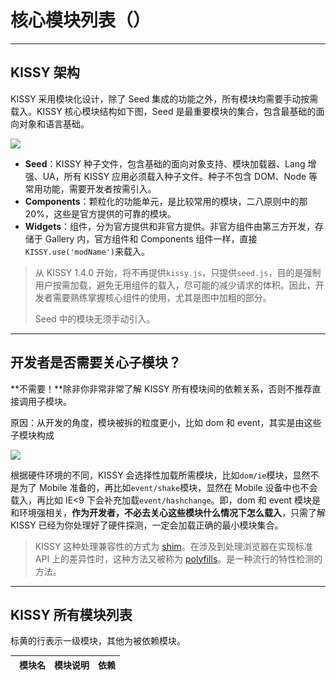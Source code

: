 # 核心模块列表（<span id="kissy_version"></span>）

-----------------------------------------

## KISSY 架构

KISSY 采用模块化设计，除了 Seed 集成的功能之外，所有模块均需要手动按需载入。KISSY 核心模块结构如下图，Seed 是最重要模块的集合，包含最基础的面向对象和语言基础。

![](http://gtms02.alicdn.com/tps/i2/T15qaHFbVXXXX0nDjy-500-718.png)

- **Seed**：KISSY 种子文件，包含基础的面向对象支持、模块加载器、Lang 增强、UA，所有 KISSY 应用必须载入种子文件。种子不包含 DOM、Node 等常用功能，需要开发者按需引入。
- **Components**：颗粒化的功能单元，是比较常用的模块，二八原则中的那20%，这些是官方提供的可靠的模块。
- **Widgets**：组件，分为官方提供和非官方提供。非官方组件由第三方开发，存储于 Gallery 内，官方组件和 Components 组件一样，直接`KISSY.use('modName')`来载入。


> 从 KISSY 1.4.0 开始，将不再提供`kissy.js`，只提供`seed.js`，目的是强制用户按需加载，避免无用组件的载入，尽可能的减少请求的体积。因此，开发者需要熟练掌握核心组件的使用，尤其是图中加粗的部分。
>
> Seed 中的模块无须手动引入。

------------------------------------------

## 开发者是否需要关心子模块？

**不需要！**除非你非常非常了解 KISSY 所有模块间的依赖关系，否则不推荐直接调用子模块。

原因：从开发的角度，模块被拆的粒度更小，比如 dom 和 event，其实是由这些子模块构成

![](http://gtms03.alicdn.com/tps/i3/T1uuWxFdNfXXbymbv1-273-231.png)

根据硬件环境的不同，KISSY 会选择性加载所需模块，比如`dom/ie`模块，显然不是为了 Mobile 准备的，再比如`event/shake`模块，显然在 Mobile 设备中也不会载入，再比如 IE<9 下会补充加载`event/hashchange`。即，dom 和 event 模块是和环境强相关，**作为开发者，不必去关心这些模块什么情况下怎么载入**，只需了解 KISSY 已经为你处理好了硬件探测，一定会加载正确的最小模块集合。

> KISSY 这种处理兼容性的方式为 [shim](http://www.hongkiat.com/blog/html5-shiv-polyfills/)。在涉及到处理浏览器在实现标准 API 上的差异性时，这种方法又被称为 [polyfills](https://github.com/Modernizr/Modernizr/wiki/HTML5-Cross-Browser-Polyfills)。是一种流行的特性检测的方法。


----------------------------------------------

## KISSY 所有模块列表

标黄的行表示一级模块，其他为被依赖模块。

<style>
#module_map {
	font-family:'PT Sans','DejaVu Sans','Bitstream Vera Sans',Tahoma;
	font-size:14px !important;
}
.strong {
	font-weight:bold;
}
.jay-padding {
	padding-left:1em !important;
}
</style>
<table id="module_map" class="table table-condensed">
<thead>
	<tr>
		<th class="jay-padding">
			模块名
		</th>
		<th>
			模块说明
		</th>
		<th>
			依赖
		</th>
	</tr>
</thead>
<tbody>
</tbody>
</table>


<script>

var des = {
	'i18n':'多语言插件，内置于Loader中，通过S.Config.lang查看当前库的语言，默认为zh-cn'	,
	'core':'最常用的核心模块的别名，在1.3.x及以下版本中为组成kissy.js的模块，是这些模块的别名：dom,event,io,anim,base,node,json,ua,cookie',
	'anim':'DOM 的动画模块，高级浏览器优先使用CSS3动画',
	'anim/base':'动画 API 的实现，包含动画工具函数，自定义事件和动画队列',
	'anim/timer':'动画的时间程序，包括缓动、特效、快捷调用、颜色等',
	'anim/transition':'CSS Transition 动画',
	'base':'KISSY 的 attribute 模块, 模拟实现了属性描述符, 提供属性的获取和设置操作, 即属性的 getter 和 setter 动作.',
	'button':'button 组件',
	'color':'颜色格式组件',
	'combobox':'复合输入框组件',
	'component/container':'容器渲染组件，DOM 容器常见行为及其生命周期',
	'component/control':'控制器组件',
	'component/extension/align':'DOM 元素的对齐插件',
	'component/extension/delegate-children':'DOM 元素的子节点代理',
	'component/plugin/drag':'拖拽插件',
	'component/plugin/resize':'缩放插件',
	'date/format':'日期格式',
	'date/gregorian':'日期的公历格式',
	'date/picker':'日期选择组件',
	'date/popup-picker':'弹出式日期选择组件',
	'dd':'拖拽组件',
	'dd/plugin/constrain':'拖拽插件：容器拖拽',
	'dd/plugin/proxy':'拖拽插件：容器代理',
	'dd/plugin/scroll':'拖拽插件：拖拽滚动',
	'dom/basic':'dom/base 的同名模块',
	'dom':'DOM 节点操作，是dom/basic的别名',
	'dom/class-list':'类名选列表择器的实现',
	'dom/ie':'降级到ie中时的一些降级处理方案',
	'dom/selector':'根据二八原则实现的常见的选择器写法，涵盖80%的场景',
	'editor':'富文本编辑器组件',
	'event':'Event 组件',
	'event/custom':'自定义事件，用来被类扩充，被扩充的类具有自定义事件的机制',
	'event/dom':'基于自定义事件的DOM扩充，实现了DOM操作中的事件，是这些模块的别名：event/dom/base,event/dom/shake,event/dom/focusin',
	'event/dom/base':'基础事件的实现，包括鼠标、键盘、手势、重力感应等实现',
	'event/dom/focusin':'DOM 元素获得焦点时的事件',
	'event/dom/hashchange':'ie中的hashchange事件的实现，高级浏览器中不会被加载',
	'event/dom/ie':'IE中的事件的降级处理',
	'event/dom/shake':'手持终端里的摇一摇事件',
	'event/dom/touch':'基础的触屏事件的封装，包括tap、swipe、singleTap、doubleTap等',
	'filter-menu':'过滤菜单组件',
	'io':'ajax的别名，实现了Ajax',
	'kison':'KISSY 对象格式，内部使用',
	'menu':'菜单组件',
	'menubutton':'菜单按钮组件',
	'mvc':'mvc组件',
	'node':'KISSY 对 Node 进行了统一的接口封装，大部分方法继承自 Dom',
	'overlay':'浮层行为的封装',
	'resizable':'DOM 缩放组件',
	'resizable/plugin/proxy':'DOM 缩放插件：节点代理',
	'scroll-view':'scroll-view 组件，实现了自定义滚动条，是scroll-view/base的别名',
	'scroll-view/base':'同scroll-view，被映射到scroll-view',
	'scroll-view/drag':'scroll-view中的拖拽滚动功能',
	'scroll-view/plugin/pull-to-refresh':'scroll-view插件：下拉刷新功能',
	'scroll-view/plugin/scrollbar':'scroll-view插件：滚动条的自定义',
	'separator':'对象分割组件，内部使用',
	'split-button':'split-button 组件',
	'stylesheet':'样式表模块，用来实现通过js读写样式',
	'swf':'flash 模块',
	'tabs':'选项卡组件',
	'toolbar':'工具条组件',
	'tree':'树形菜单组件',
	'xtemplate':'KISSY 模板语言',
	'xtemplate/compiler':'KISSY 模板语言的浏览器端的编译器实现',
	'xtemplate/nodejs':'在NodeJS端编译xtemplate模板',
	'empty':'NodeJS 环境中使用的模块，清空内容',
	'promise':'Promise 的 JS 实现，内置于Seed.js中，是最核心的模块之一',
	'ua':'浏览器特性检测，通过KISSY.UA来访问',
	'uri':'URL 路径操作工具箱',
	'path':'路径拼合、相对路径等功能的实现',
	'json':'读写JSON格式',
	'node/base':'node节点的api的统一封装',
	'node/attach':'node节点挂载新特性的方法',
	'node/override':'从dom模块中继承方法',
	'node/anim':'node节点动画的实现',
	'dom/base':'KISSY 对 DOM 操作的统一封装',
	'dom/base/api':'DOM 操作 API 列表',
	'dom/base/attr':'DOM 节点的属性操作',
	'dom/base/class':'DOM 节点的类名的操作',
	'dom/base/create':'创建 DOM 节点',
	'dom/base/data':'DOM 节点挂在数据对象',
	'dom/base/insertion':'DOM 插入操作',
	'dom/base/offset':'DOM 节点位置相关的操作',
	'dom/base/style':'DOM 节点样式操作',
	'dom/base/selector':'DOM 选择器的实现',
	'dom/base/traversal':'DOM 节点的查找和遍历',
	'event/dom/base/utils':'DOM 操作常见方法所依赖的工具函数',
	'event/dom/base/special':'DOM 节点的特殊方法的实现',
	'event/dom/base/observer':'同event/dom/base/special',
	'event/dom/base/object':'事件门面对象的封装',
	'event/dom/base/observable':'DOM 事件的观察者模式',
	'event/dom/base/dom-event':'DOM 事件的具体实现',
	'event/dom/base/key-codes':'DOM 事件实现：键盘事件',
	'event/dom/base/gesture':'DOM 事件实现：手势事件',
	'event/dom/base/special-events':'DOM 事件实现：特殊事件',
	'event/dom/base/mouseenter':'DOM 事件实现：mouseenter事件',
	'event/dom/base/valuechange':'DOM 事件实现：valuechange事件',
	'event/base':'基础事件模块',
	'event/base/utils':'基础事件模块所依赖的工具方法',
	'event/base/object':'事件门面对象',
	'event/base/observer':'不依赖于DOM的事件观察者模式：被观察者',
	'event/base/observable':'不依赖与DOM的事件观察者模式：观察者',
	'anim/base/queue':'动画队列',
	'anim/base/utils':'动画基础实现',
	'anim/timer/easing':'动画的缓动效果的JS实现',
	'anim/timer/manager':'动画时间程序管理',
	'anim/timer/fx':'动画特效种类的实现',
	'anim/timer/short-hand':'调用动画的快捷方式',
	'anim/timer/color':'动画过程总的颜色过渡和变化的实现',
	'anim/timer/transform':'动画transform的实现',
	'event/custom/observer':'自定义事件的观察者模式',
	'event/custom/object':'自定义事件的事件门面对象的封装',
	'event/custom/observable':'自定义事件的观察者模式',
	'event/custom/target':'EventTarget 掺元类实现'
};

KISSY.use('node',function(S){
	var tb = S.one('#module_map');
	if(!tb){
		return;
	}
	var v = S.one('#kissy_version');
	v.html(S.version);

	var tbdy = tb.one('tbody');
	for(var i in S.Env.mods){
		var n = i;
		var r = S.Env.mods[i].requires ? S.Env.mods[i].requires : [];
		var a = S.Env.mods[i].alias ? S.Env.mods[i].alias : [];
		var d = des[n]?des[n]:'';
		var c = '';
		var s = '';
		if(i.indexOf('/') < 0){
			c = 'warning';
			s = 'strong';
		}
		var str = '<tr class="'+c+'"><td class="'+s+' jay-padding">'+n+'</td><td>'+d+'</td><td>'+r.join('<br />')+'</td></tr>';
		tbdy.append(str);
	}

});

</script>
